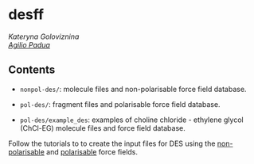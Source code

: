 desff
======

_Kateryna Goloviznina_ \
_[Agilio Padua](http://perso.ens-lyon.fr/agilio.padua)_

Contents
--------

* `nonpol-des/`: molecule files and non-polarisable force field database.

* `pol-des/`: fragment files and polarisable force field database.

* `pol-des/example_des`: examples of choline chloride - ethylene glycol (ChCl-EG) molecule files and force field database.

Follow the tutorials to to create the input files for DES using the [non-polarisable](https://github.com/agiliopadua/fftool) and [polarisable](https://github.com/kateryna-goloviznina/pol_il/tree/coul_tt) force fields.
